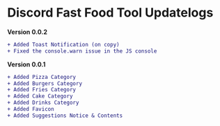# Discord Fast Food Tool Updatelogs

**Version 0.0.2**
```diff
+ Added Toast Notification (on copy)
+ Fixed the console.warn issue in the JS console
```

**Version 0.0.1**
```diff
+ Added Pizza Category
+ Added Burgers Category
+ Added Fries Category
+ Added Cake Category
+ Added Drinks Category
+ Added Favicon
+ Added Suggestions Notice & Contents
```
